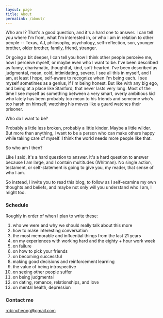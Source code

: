 ```yaml
---
layout: page
title: About
permalink: /about/
---
```


Who am I? That's a good question, and it's a hard one to answer. I can tell you where I'm from, what I'm interested in, or who I am in relation to other people -- Texas, A.I, philosophy, psychology, self-reflection, son, younger brother, older brother, family, friend, stranger.  

Or going a bit deeper, I can tell you how I think other people perceive me, how I perceive myself, or maybe even who I want to be. I've been described as funny, charismatic, thoughtful, kind, soft-hearted. I've been described as judgmental, mean, cold, intimidating, severe. I see all this in myself, and I am, at least I hope, self-aware to recognize when I'm being each. I see myself sometimes as a genius, if I'm being honest. But like with any big ego, and being at a place like Stanford, that never lasts very long. Most of the time I see myself as something between a very smart, overly ambitious kid who lately has been probably too mean to his friends and someone who's too harsh on himself, watching his moves like a guard watches their prisoner.

Who do I want to be?

Probably a little less broken, probably a little kinder. Maybe a little wilder. But more than anything, I want to be a person who can make others happy while taking care of myself. I think the world needs more people like that. 

So who am I then?

Like I said, it's a hard question to answer. It's a hard question to answer because I am large, and I contain multitudes (Whitman). No single action, testament, or self-statement is going to give you, my reader, that sense of who I am. 

So instead, I invite you to read this blog, to follow as I self-examine my own thoughts and beliefs, and maybe not only will you understand who I am, I might too. 

### Schedule

Roughly in order of when I plan to write these:

1. who we were and why we should really talk about this more
2. how to make interesting conversation
3. the most memorable and influential things from the last 21 years
4. on my experiences with working hard and the eighty + hour work week
5. on failure
6. on how to pick your friends
7. on becoming successful 
8. making good decisions and reinforcement learning
9. the value of being introspective 
10.  on seeing other people suffer
11.  on being judgmental 
12.  on dating, romance, relationships, and love
13.  on mental health, depression

### Contact me

[robincheong@gmail.com](mailto:robincheong@gmail.com)
